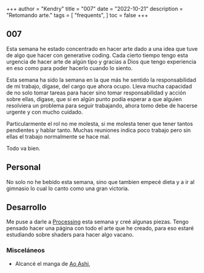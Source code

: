 +++
author = "Kendry"
title = "007"
date = "2022-10-21"
description = "Retomando arte."
tags = [
"frequents",
]
toc = false
+++

## 007

Esta semana he estado concentrado en hacer arte dado a una idea que tuve de
algo que hacer con generative coding. Cada cierto tiempo tengo esta urgencia
de hacer arte de algún tipo y gracias a Dios que tengo experiencia en eso
como para poder hacerlo cuando lo siento.

Esta semana ha sido la semana en la que más he sentido la responsabilidad de
mi trabajo, dígase, del cargo que ahora ocupo. Lleva mucha capacidad de
no solo tomar tareas para hacer sino tomar responsabilidad y acción sobre ellas,
dígase, que si en algún punto podía esperar a que alguien resolviera un problema
para seguir trabajando, ahora tomo debe de hacerse urgente y con mucho cuidado.

Particularmente el rol no me molesta, si me molesta tener que tener tantos pendientes y hablar tanto. Muchas reuniones indica poco trabajo pero sin ellas
el trabajo normalmente se hace mal.

Todo va bien.

## Personal

No solo no he bebido esta semana, sino que tambien empecé dieta y a ir al
gimnasio lo cual lo canto como una gran victoria.

## Desarrollo

Me puse a darle a [Processing](https://processing.org/) esta semana y creé algunas piezas.
Tengo pensado hacer una página con todo el arte que he creado, para eso
estaré estudiando sobre shaders para hacer algo vacano.

### Misceláneos

- Alcancé el manga de [Ao Ashi](https://myanimelist.net/manga/102256/Ao_Ashi),
